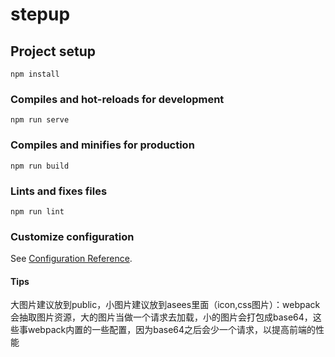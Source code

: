 # stepup

## Project setup
```
npm install
```

### Compiles and hot-reloads for development
```
npm run serve
```

### Compiles and minifies for production
```
npm run build
```

### Lints and fixes files
```
npm run lint
```

### Customize configuration
See [Configuration Reference](https://cli.vuejs.org/config/).

#### Tips
大图片建议放到public，小图片建议放到asees里面（icon,css图片）：webpack会抽取图片资源，大的图片当做一个请求去加载，小的图片会打包成base64，这些事webpack内置的一些配置，因为base64之后会少一个请求，以提高前端的性能